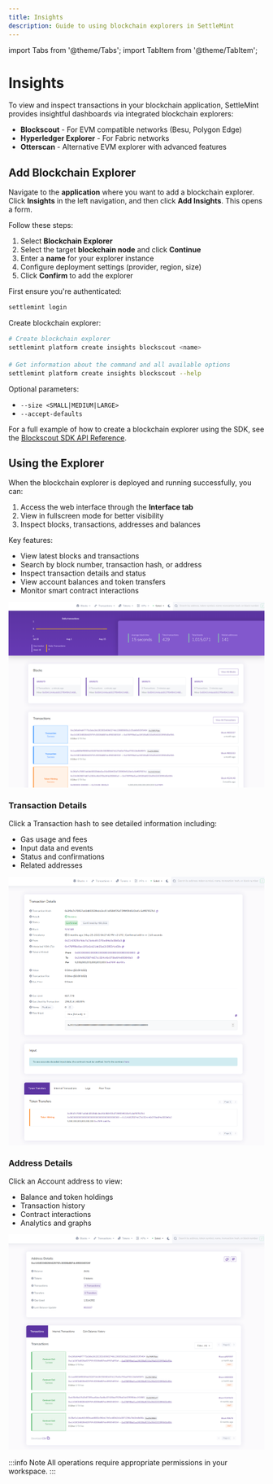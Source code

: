 ```yaml
---
title: Insights
description: Guide to using blockchain explorers in SettleMint
---
```


import Tabs from '@theme/Tabs';
import TabItem from '@theme/TabItem';

# Insights

To view and inspect transactions in your blockchain application, SettleMint provides insightful dashboards via integrated blockchain explorers:
- **Blockscout** - For EVM compatible networks (Besu, Polygon Edge)
- **Hyperledger Explorer** - For Fabric networks
- **Otterscan** - Alternative EVM explorer with advanced features

## Add Blockchain Explorer

<Tabs>
<TabItem value="platform-ui" label="Platform UI">

Navigate to the **application** where you want to add a blockchain explorer. Click **Insights** in the left navigation, and then click **Add Insights**. This opens a form.

Follow these steps:
1. Select **Blockchain Explorer**
2. Select the target **blockchain node** and click **Continue**
3. Enter a **name** for your explorer instance
4. Configure deployment settings (provider, region, size)
5. Click **Confirm** to add the explorer

</TabItem>
<TabItem value="sdk-cli" label="SDK CLI">

First ensure you're authenticated:
```bash
settlemint login
```

Create blockchain explorer:
```bash
# Create blockchain explorer
settlemint platform create insights blockscout <name>

# Get information about the command and all available options
settlemint platform create insights blockscout --help
```

Optional parameters:
- `--size <SMALL|MEDIUM|LARGE>`
- `--accept-defaults`

</TabItem>
<TabItem value="sdk-js" label="SDK JS">

For a full example of how to create a blockchain explorer using the SDK, see the [Blockscout SDK API Reference](https://www.npmjs.com/package/@settlemint/sdk-blockscout#api-reference).

</TabItem>
</Tabs>

## Using the Explorer

When the blockchain explorer is deployed and running successfully, you can:

1. Access the web interface through the **Interface tab**
2. View in fullscreen mode for better visibility
3. Inspect blocks, transactions, addresses and balances

Key features:
- View latest blocks and transactions
- Search by block number, transaction hash, or address
- Inspect transaction details and status
- View account balances and token transfers
- Monitor smart contract interactions

![Blockscout Interface](../../static/img/document360/Images/Blockscout%201.png)

### Transaction Details
Click a Transaction hash to see detailed information including:
- Gas usage and fees
- Input data and events
- Status and confirmations
- Related addresses

![Transaction View](../../static/img/document360/Images/Blockscout%202.png)

### Address Details
Click an Account address to view:
- Balance and token holdings
- Transaction history
- Contract interactions
- Analytics and graphs

![Address View](../../static/img/document360/Images/Blockscout%203.png)

:::info Note
All operations require appropriate permissions in your workspace.
:::
